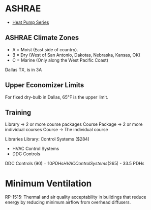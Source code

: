 # ASHRAE

- [Heat Pump Series](https://www.ashrae.org/professional-development/chp-webinars/ashrae-nyserda-community-heat-pump-systems-webinar-series)

## ASHRAE Climate Zones

- A = Moist (East side of country).
- B = Dry (West of San Antonio, Dakotas, Nebraska, Kansas, OK)
- C = Marine (Only along the West Pacific Coast)

Dallas TX, is in 3A

## Upper Economizer Limits

For fixed dry-bulb in Dallas, 65°F is the upper limit.

## Training

Library -> 2 or more course packages
Course Package -> 2 or more individual courses
Course -> The individual course


Libraries
Library: Control Systems ($284)
 - HVAC Control Systems
 - DDC Controls


DDC Controls ($90) - 10 PDHs
HVAC Control Systems ($265) - 33.5 PDHs

# Minimum Ventilation

RP-1515: Thermal and air quality acceptability in buildings that reduce energy by reducing minimum airflow from overhead diffusers.
